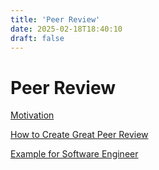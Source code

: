 ```yaml
---
title: 'Peer Review'
date: 2025-02-18T18:40:10
draft: false
---
```


# Peer Review

[Motivation](./motivation/)

[How to Create Great Peer Review](./how-to-create-great-peer-review/)

[Example for Software Engineer](./example-for-software-engineer/)
